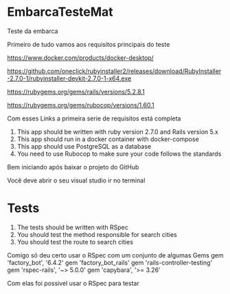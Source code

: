 # EmbarcaTesteMat
Teste da embarca

Primeiro de tudo vamos aos requisitos principais do teste

https://www.docker.com/products/docker-desktop/

https://github.com/oneclick/rubyinstaller2/releases/download/RubyInstaller-2.7.0-1/rubyinstaller-devkit-2.7.0-1-x64.exe 

https://rubygems.org/gems/rails/versions/5.2.8.1

https://rubygems.org/gems/rubocop/versions/1.60.1

Com esses Links a primeira serie de requisitos está completa

1. This app should be written with ruby version 2.7.0 and Rails version 5.x
2. This app should run in a docker container with docker-compose
3. This app should use PostgreSQL as a database
4. You need to use Rubocop to make sure your code follows the standards


Bem iniciando após baixar o projeto do GitHub 

Você deve abrir o seu visual studio ir no terminal 




# Tests
1. The tests should be written with RSpec
2. You should test the method responsible for search cities
3. You should test the route to search cities


Comigo só deu certo usar o RSpec com um conjunto de algumas Gems 
gem 'factory_bot', '6.4.2'
gem 'factory_bot_rails'
gem 'rails-controller-testing'
gem 'rspec-rails', '~> 5.0.0'
gem 'capybara', '>= 3.26'


Com elas foi possivel usar o RSpec para testar 





